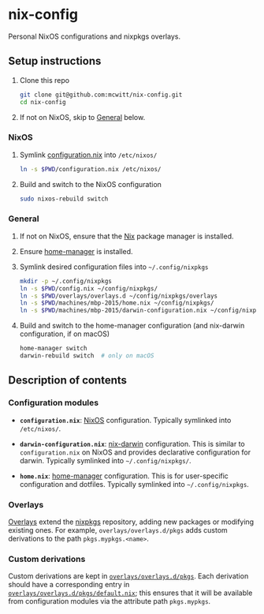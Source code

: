 # nix-config

Personal NixOS configurations and nixpkgs overlays.

## Setup instructions

1. Clone this repo

    ``` sh
    git clone git@github.com:mcwitt/nix-config.git
    cd nix-config
    ```

2. If not on NixOS, skip to [General](#general) below.

### NixOS

1. Symlink [configuration.nix](configuration.nix) into `/etc/nixos/`

    ``` sh
    ln -s $PWD/configuration.nix /etc/nixos/
    ```

2. Build and switch to the NixOS configuration

    ``` sh
    sudo nixos-rebuild switch
    ```


### <a name="general"></a>General

1. If not on NixOS, ensure that the [Nix][nixos] package manager is installed.

2. Ensure [home-manager][] is installed.

3. Symlink desired configuration files into `~/.config/nixpkgs`

    ``` sh
    mkdir -p ~/.config/nixpkgs
    ln -s $PWD/config.nix ~/config/nixpkgs/                                  # nixpkgs config
    ln -s $PWD/overlays/overlays.d ~/config/nixpkgs/overlays                 # nixpkgs overlays
    ln -s $PWD/machines/mbp-2015/home.nix ~/config/nixpkgs/                  # home-manager config
    ln -s $PWD/machines/mbp-2015/darwin-configuration.nix ~/config/nixpkgs/  # nix-darwin config (only on macOS)
    ```

4. Build and switch to the home-manager configuration (and nix-darwin configuration, if on macOS)

    ``` sh
    home-manager switch
    darwin-rebuild switch  # only on macOS
    ```


## Description of contents

### Configuration modules

- **`configuration.nix`**: [NixOS][nixos] configuration. Typically symlinked into `/etc/nixos/`.

- **`darwin-configuration.nix`**: [nix-darwin][] configuration. This is similar to `configuration.nix` on NixOS and provides declarative configuration for darwin. Typically symlinked into `~/.config/nixpkgs/`.

- **`home.nix`**: [home-manager][] configuration. This is for user-specific configuration and dotfiles. Typically symlinked into `~/.config/nixpkgs`.

### Overlays

[Overlays][overlays] extend the [nixpkgs][] repository, adding new packages or modifying existing ones. For example, `overlays/overlays.d/pkgs` adds custom derivations to the path `pkgs.mypkgs.<name>`.

### Custom derivations

Custom derivations are kept in [`overlays/overlays.d/pkgs`](`overlays/overlays.d/pkgs`). Each derivation should have a corresponding entry in [`overlays/overlays.d/pkgs/default.nix`](overlays/overlays.d/pkgs/default.nix); this ensures that it will be available from configuration modules via the attribute path `pkgs.mypkgs`.

[jwiegley-nix-config]: https://github.com/jwiegley/nix-config
[nixos]: https://nixos.org
[nixpkgs]: https://github.com/NixOS/nixpkgs
[nix-darwin]: https://github.com/LnL7/nix-darwin
[home-manager]: https://github.com/rycee/home-manager
[overlays]: https://nixos.org/nixpkgs/manual/#chap-overlays
